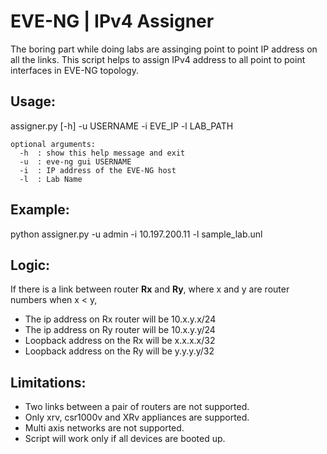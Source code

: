 # EVE-NG | IPv4 Assigner

The boring part while doing labs are assinging point to point IP address on all the links. This script helps to assign IPv4 address to all point to point interfaces in EVE-NG topology.

## Usage: 
assigner.py [-h] -u USERNAME -i EVE_IP -l LAB_PATH
```
optional arguments:
  -h  : show this help message and exit
  -u  : eve-ng gui USERNAME
  -i  : IP address of the EVE-NG host
  -l  : Lab Name
```
## Example: 
python assigner.py -u admin -i 10.197.200.11 -l sample_lab.unl

## Logic:
If there is a link between router **Rx** and **Ry**, where x and y are router numbers when x < y,
- The ip address on Rx router will be 10.x.y.x/24 
- The ip address on Ry router will be 10.x.y.y/24
- Loopback address on the Rx will be x.x.x.x/32
- Loopback address on the Ry will be y.y.y.y/32

## Limitations: 
- Two links between a pair of routers are not supported.
- Only xrv, csr1000v and XRv appliances are supported.
- Multi axis networks are not supported.
- Script will work only if all devices are booted up.
